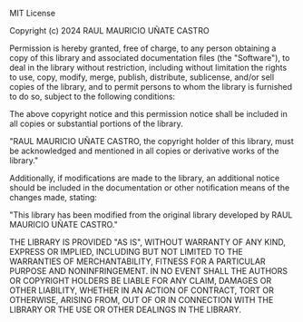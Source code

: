 MIT License

Copyright (c) 2024 RAUL MAURICIO UÑATE CASTRO

Permission is hereby granted, free of charge, to any person obtaining a copy of this library and associated documentation
files (the "Software"), to deal in the library without restriction, including without limitation the rights to use, copy,
modify, merge, publish, distribute, sublicense, and/or sell copies of the library, and to permit persons to whom the
library is furnished to do so, subject to the following conditions:

The above copyright notice and this permission notice shall be included in all copies or substantial portions of the
library.

"RAUL MAURICIO UÑATE CASTRO, the copyright holder of this library, must be acknowledged and mentioned in all copies or
derivative works of the library."

Additionally, if modifications are made to the library, an additional notice should be included in the documentation or
other notification means of the changes made, stating:

"This library has been modified from the original library developed by RAUL MAURICIO UÑATE CASTRO."

THE LIBRARY IS PROVIDED "AS IS", WITHOUT WARRANTY OF ANY KIND, EXPRESS OR IMPLIED, INCLUDING BUT NOT LIMITED TO THE
WARRANTIES OF MERCHANTABILITY, FITNESS FOR A PARTICULAR PURPOSE AND NONINFRINGEMENT. IN NO EVENT SHALL THE AUTHORS OR
COPYRIGHT HOLDERS BE LIABLE FOR ANY CLAIM, DAMAGES OR OTHER LIABILITY, WHETHER IN AN ACTION OF CONTRACT, TORT OR
OTHERWISE, ARISING FROM, OUT OF OR IN CONNECTION WITH THE LIBRARY OR THE USE OR OTHER DEALINGS IN THE LIBRARY.
